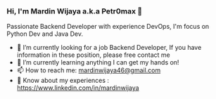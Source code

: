 ### Hi, I'm Mardin Wijaya a.k.a Petr0max 👋

Passionate Backend Developer with experience DevOps, I'm focus on Python Dev and Java Dev.

- 🔭 I’m currently looking for a job Backend Developer, If you have information in these position, please free contact me
- 🌱 I’m currently learning anything I can get my hands on!
- 📫 How to reach me: mardinwijaya46@gmail.com
- :page_with_curl: Know about my experiences : https://www.linkedin.com/in/mardinwijaya
